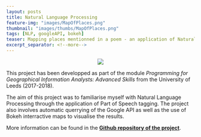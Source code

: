 ```yaml
---
layout: posts
title: Natural Language Processing
feature-img: "images/MapOfPlaces.png"
thumbnail: "images/thumbs/MapOfPlaces.png"
tags: [NLP, googleAPI, bokeh]
teaser: Mapping places mentionned in a poem - an application of Natural Language Processing
excerpt_separator: <!--more-->
---
```


<!--more-->

<p align="center">
  <img src="/images/MapOfPlaces.png">
</p>

This project has been developped as part of the module *Programming for Geographical Information Analysts: Advanced Skills* from the University of Leeds (2017-2018).

The aim of this project was to familiarise myself with Natural Language Processing through the application of Part of Speech tagging. 
The project also involves automatic querrying of the Google API as well as the use of Bokeh interractive maps to visualise the results. 

More information can be found in the [**Github repository of the project**](https://github.com/mednche/AdvancedProgrammingSkills/tree/master/NLP).
